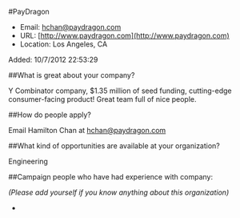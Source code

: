 
#PayDragon

* Email: [hchan@paydragon.com](mailto:hchan@paydragon.com)
* URL: [http://www.paydragon.com](http://www.paydragon.com)
* Location: Los Angeles, CA

Added: 10/7/2012 22:53:29

##What is great about your company?

Y Combinator company, $1.35 million of seed funding, cutting-edge consumer-facing product!  Great team full of nice people.

##How do people apply?

Email Hamilton Chan at hchan@paydragon.com

##What kind of opportunities are available at your organization?

Engineering

##Campaign people who have had experience with company:

*(Please add yourself if you know anything about this organization)*

* 


    
